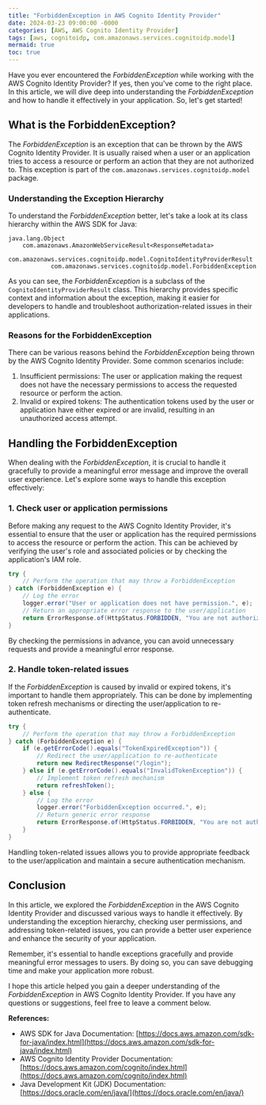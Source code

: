 ```yaml
---
title: "ForbiddenException in AWS Cognito Identity Provider"
date: 2024-03-23 09:00:00 -0000
categories: [AWS, AWS Cognito Identity Provider]
tags: [aws, cognitoidp, com.amazonaws.services.cognitoidp.model]
mermaid: true
toc: true
---
```



Have you ever encountered the *ForbiddenException* while working with the AWS Cognito Identity Provider? If yes, then you've come to the right place. In this article, we will dive deep into understanding the *ForbiddenException* and how to handle it effectively in your application. So, let's get started!

## What is the ForbiddenException?

The *ForbiddenException* is an exception that can be thrown by the AWS Cognito Identity Provider. It is usually raised when a user or an application tries to access a resource or perform an action that they are not authorized to. This exception is part of the `com.amazonaws.services.cognitoidp.model` package.

### Understanding the Exception Hierarchy

To understand the *ForbiddenException* better, let's take a look at its class hierarchy within the AWS SDK for Java:

```
java.lang.Object
    com.amazonaws.AmazonWebServiceResult<ResponseMetadata>
        com.amazonaws.services.cognitoidp.model.CognitoIdentityProviderResult
            com.amazonaws.services.cognitoidp.model.ForbiddenException
```

As you can see, the *ForbiddenException* is a subclass of the `CognitoIdentityProviderResult` class. This hierarchy provides specific context and information about the exception, making it easier for developers to handle and troubleshoot authorization-related issues in their applications.

### Reasons for the ForbiddenException

There can be various reasons behind the *ForbiddenException* being thrown by the AWS Cognito Identity Provider. Some common scenarios include:

1. Insufficient permissions: The user or application making the request does not have the necessary permissions to access the requested resource or perform the action.
2. Invalid or expired tokens: The authentication tokens used by the user or application have either expired or are invalid, resulting in an unauthorized access attempt.

## Handling the ForbiddenException

When dealing with the *ForbiddenException*, it is crucial to handle it gracefully to provide a meaningful error message and improve the overall user experience. Let's explore some ways to handle this exception effectively:

### 1. Check user or application permissions

Before making any request to the AWS Cognito Identity Provider, it's essential to ensure that the user or application has the required permissions to access the resource or perform the action. This can be achieved by verifying the user's role and associated policies or by checking the application's IAM role.

```java
try {
    // Perform the operation that may throw a ForbiddenException
} catch (ForbiddenException e) {
    // Log the error
    logger.error("User or application does not have permission.", e);
    // Return an appropriate error response to the user/application
    return ErrorResponse.of(HttpStatus.FORBIDDEN, "You are not authorized to perform this action.");
}
```

By checking the permissions in advance, you can avoid unnecessary requests and provide a meaningful error response.

### 2. Handle token-related issues

If the *ForbiddenException* is caused by invalid or expired tokens, it's important to handle them appropriately. This can be done by implementing token refresh mechanisms or directing the user/application to re-authenticate.

```java
try {
    // Perform the operation that may throw a ForbiddenException
} catch (ForbiddenException e) {
    if (e.getErrorCode().equals("TokenExpiredException")) {
        // Redirect the user/application to re-authenticate
        return new RedirectResponse("/login");
    } else if (e.getErrorCode().equals("InvalidTokenException")) {
        // Implement token refresh mechanism
        return refreshToken();
    } else {
        // Log the error
        logger.error("ForbiddenException occurred.", e);
        // Return generic error response
        return ErrorResponse.of(HttpStatus.FORBIDDEN, "You are not authorized to perform this action.");
    }
}
```

Handling token-related issues allows you to provide appropriate feedback to the user/application and maintain a secure authentication mechanism.

## Conclusion

In this article, we explored the *ForbiddenException* in the AWS Cognito Identity Provider and discussed various ways to handle it effectively. By understanding the exception hierarchy, checking user permissions, and addressing token-related issues, you can provide a better user experience and enhance the security of your application.

Remember, it's essential to handle exceptions gracefully and provide meaningful error messages to users. By doing so, you can save debugging time and make your application more robust.

I hope this article helped you gain a deeper understanding of the *ForbiddenException* in AWS Cognito Identity Provider. If you have any questions or suggestions, feel free to leave a comment below.

**References:**
- AWS SDK for Java Documentation: [https://docs.aws.amazon.com/sdk-for-java/index.html](https://docs.aws.amazon.com/sdk-for-java/index.html)
- AWS Cognito Identity Provider Documentation: [https://docs.aws.amazon.com/cognito/index.html](https://docs.aws.amazon.com/cognito/index.html)
- Java Development Kit (JDK) Documentation: [https://docs.oracle.com/en/java/](https://docs.oracle.com/en/java/)

